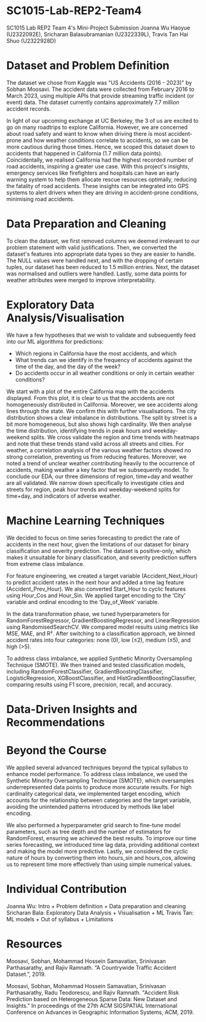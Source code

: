 # SC1015-Lab-REP2-Team4
SC1015 Lab REP2 Team 4's Mini-Project Submission 
Joanna Wu Haoyue (U2322092E), Sricharan Balasubramanian (U2322339L), Travis Tan Hai Shuo (U2322928D)

# Dataset and Problem Definition
The dataset we chose from Kaggle was "US Accidents (2016 - 2023)" by Sobhan Moosavi. The accident data were collected from February 2016 to March 2023, using multiple APIs that provide streaming traffic incident (or event) data. The dataset currently contains approximately 7.7 million accident records. 

In light of our upcoming exchange at UC Berkeley, the 3 of us are excited to go on many roadtrips to explore California. However, we are concerned about road safety and want to know when driving there is most accident-prone and how weather conditions correlate to accidents, so we can be more cautious during those times. Hence, we scoped this dataset down to accidents that happened in California (1.7 million data points). Coincidentally, we realised California had the highest recorded number of road accidents, inspiring a greater use case. With this project's insights, emergency services like firefighters and hospitals can have an early warning system to help them allocate rescue resources optimally, reducing the fatality of road accidents. These insights can be integrated into GPS systems to alert drivers when they are driving in accident-prone conditions, minimising road accidents.

# Data Preparation and Cleaning
To clean the dataset, we first removed columns we deemed irrelevant to our problem statement with valid justifications. Then, we converted the dataset's features into appropriate data types so they are easier to handle. The NULL values were handled next, and with the dropping of certain tuples, our dataset has been reduced to 1.5 million entries. Next, the dataset was normalised and outliers were handled. Lastly, some data points for weather attributes were merged to improve interpretability. 

# Exploratory Data Analysis/Visualisation
We have a few hypotheses that we wish to validate and subsequently feed into our ML algorithms for predictions:

- Which regions in California have the most accidents, and which
- What trends can we identify in the frequency of accidents against the time of the day, and the day of the week?
- Do accidents occur in all weather conditions or only in certain weather conditions?

We start with a plot of the entire California map with the accidents displayed. From this plot, it is clear to us that the accidents are not homogeneously distributed in California. Moreover, we see accidents along lines through the state. We confirm this with further visualisations. The city distribution shows a clear imbalance in distributions. The split by street is a bit more homogeneous, but also shows high cardinality. We then analyse the time distribution, identifying trends in peak hours and weekday-weekend splits. We cross validate the region and time trends with heatmaps and note that these trends stand valid across all streets and cities. For weather, a correlation analysis of the various weather factors showed no strong correlation, preventing us from reducing features. Moreover, we noted a trend of unclear weather contributing heavily to the occurrence of accidents, making weather a key factor that we subsequently model. To conclude our EDA, our three dimensions of region, time+day and weather are all validated. We narrow down specifically to investigate cities and streets for region, peak hour trends and weekday-weekend splits for time+day, and indicators of adverse weather.  

# Machine Learning Techniques
We decided to focus on time series forecasting to predict the rate of accidents in the next hour, given the limitations of our dataset for binary classification and severity prediction. The dataset is positive-only, which makes it unsuitable for binary classification, and severity prediction suffers from extreme class imbalance.

For feature engineering, we created a target variable (Accident_Next_Hour) to predict accident rates in the next hour and added a time lag feature (Accident_Prev_Hour). We also converted Start_Hour to cyclic features using Hour_Cos and Hour_Sin. We applied target encoding to the ‘City’ variable and ordinal encoding to the ‘Day_of_Week’ variable.

In the data transformation phase, we tuned hyperparameters for RandomForestRegressor, GradientBoostingRegressor, and LinearRegression using RandomisedSearchCV. We compared model results using metrics like MSE, MAE, and R². After switching to a classification approach, we binned accident rates into four categories: none (0), low (≤2), medium (≤5), and high (>5).

To address class imbalance, we applied Synthetic Minority Oversampling Technique (SMOTE). We then trained and tested classification models, including RandomForestClassifier, GradientBoostingClassifier, LogisticRegression, XGBoostClassifier, and HistGradientBoostingClassifier, comparing results using F1 score, precision, recall, and accuracy.

# Data-Driven Insights and Recommendations

# Beyond the Course
We applied several advanced techniques beyond the typical syllabus to enhance model performance. To address class imbalance, we used the Synthetic Minority Oversampling Technique (SMOTE), which oversamples underrepresented data points to produce more accurate results. For high cardinality categorical data, we implemented target encoding, which accounts for the relationship between categories and the target variable, avoiding the unintended patterns introduced by methods like label encoding.

We also performed a hyperparameter grid search to fine-tune model parameters, such as tree depth and the number of estimators for RandomForest, ensuring we achieved the best results. To improve our time series forecasting, we introduced time lag data, providing additional context and making the model more predictive. Lastly, we considered the cyclic nature of hours by converting them into hours_sin and hours_cos, allowing us to represent time more effectively than using simple numerical values.

# Individual Contribution
Joanna Wu: Intro + Problem definition + Data preparation and cleaning
Sricharan Bala: Exploratory Data Analysis + Visualisation + ML 
Travis Tan: ML models + Out of syllabus + Limitations 

# Resources
Moosavi, Sobhan, Mohammad Hossein Samavatian, Srinivasan Parthasarathy, and Rajiv Ramnath. “A Countrywide Traffic Accident Dataset.”, 2019.

Moosavi, Sobhan, Mohammad Hossein Samavatian, Srinivasan Parthasarathy, Radu Teodorescu, and Rajiv Ramnath. "Accident Risk Prediction based on Heterogeneous Sparse Data: New Dataset and Insights." In proceedings of the 27th ACM SIGSPATIAL International Conference on Advances in Geographic Information Systems, ACM, 2019.

